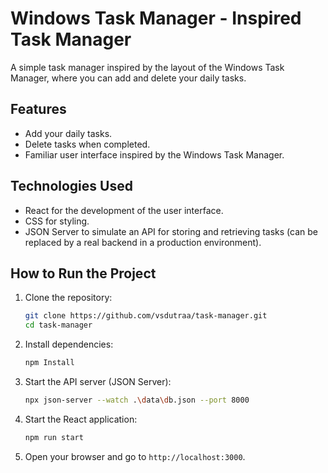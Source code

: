 # Windows Task Manager - Inspired Task Manager

A simple task manager inspired by the layout of the Windows Task Manager, where you can add and delete your daily tasks.

## Features

- Add your daily tasks.
- Delete tasks when completed.
- Familiar user interface inspired by the Windows Task Manager.

## Technologies Used

- React for the development of the user interface.
- CSS for styling.
- JSON Server to simulate an API for storing and retrieving tasks (can be replaced by a real backend in a production environment).

## How to Run the Project

1. Clone the repository:

   ```bash
   git clone https://github.com/vsdutraa/task-manager.git
   cd task-manager
   ```

2. Install dependencies:

	```bash
	npm Install
	```
	
3. Start the API server (JSON Server):

	```bash
	npx json-server --watch .\data\db.json --port 8000
	```
	
4. Start the React application:

	```bash
	npm run start
	```
	
5. Open your browser and go to `http://localhost:3000`.

